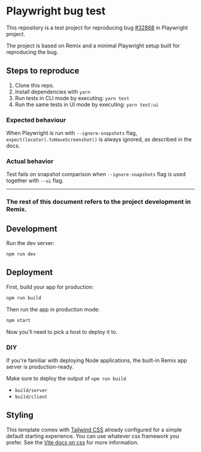 # Playwright bug test

This repository is a test project for reproducing bug 
[#32868](https://github.com/microsoft/playwright/issues/32868)
in Playwright project.

The project is based on Remix and a minimal Playwright setup built for reproducing the bug. 

## Steps to reproduce

1. Clone this repo.
2. Install dependencies with `yarn`
3. Run tests in CLI mode by executing: `yarn test`
4. Run the same tests in UI mode by executing: `yarn test:ui`

### Expected behaviour

When Playwright is run with `--ignore-snapshots` flag, `expect(locator).toHaveScreenshot()` is always ignored, as described in the docs.

### Actual behavior

Test fails on snapshot comparison when `--ignore-snapshots` flag is used together with `--ui` flag.

---

### The rest of this document refers to the project development in Remix.

## Development

Run the dev server:

```shellscript
npm run dev
```

## Deployment

First, build your app for production:

```sh
npm run build
```

Then run the app in production mode:

```sh
npm start
```

Now you'll need to pick a host to deploy it to.

### DIY

If you're familiar with deploying Node applications, the built-in Remix app server is production-ready.

Make sure to deploy the output of `npm run build`

- `build/server`
- `build/client`

## Styling

This template comes with [Tailwind CSS](https://tailwindcss.com/) already configured for a simple default starting experience. You can use whatever css framework you prefer. See the [Vite docs on css](https://vitejs.dev/guide/features.html#css) for more information.
